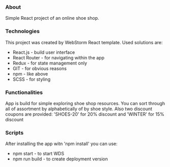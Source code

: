 ### About
Simple React project of an online shoe shop.

### Technologies
This project was created by WebStorm React template. Used solutions are:
- React.js - build user interface
- React Router - for navigating within the app
- Redux - for state management only
- GIT - for obvious reasons
- npm - like above
- SCSS - for styling

### Functionalities
App is build for simple exploring shoe shop resources. You can sort through all of assortment by alphabetically of by shoe style.
Also two discount coupons are provided: 'SHOES-20' for 20% discount and 'WINTER' for 15% discount 

### Scripts
After installing the app witn 'npm install' you can use:
- npm start - to start WDS
- npm run build - to create deployment version

